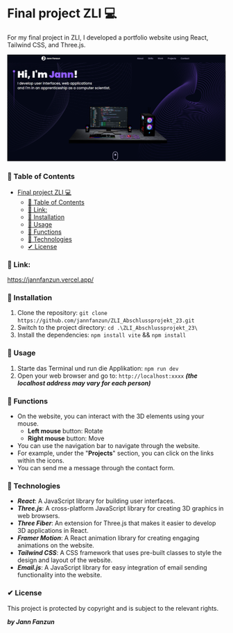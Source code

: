 # Final project ZLI 💻

For my final project in ZLI, I developed a portfolio website using React, Tailwind CSS, and Three.js.

![img](landingpagePortfolio.png)

### 📄 Table of Contents

- [Final project ZLI 💻](#final-project-zli-)
    - [📄 Table of Contents](#-table-of-contents)
    - [🔎 Link:](#-link)
    - [🧨 Installation](#-installation)
    - [🚀 Usage](#-usage)
    - [📐 Functions](#-functions)
    - [👾 Technologies](#-technologies)
    - [✔ License](#-license)

### 🔎 Link:

https://jannfanzun.vercel.app/
### 🧨 Installation

1. Clone the repository: `git clone https://github.com/jannfanzun/ZLI_Abschlussprojekt_23.git`
2. Switch to the project directory: `cd .\ZLI_Abschlussprojekt_23\`
3. Install the dependencies: `npm install vite` && `npm install`

### 🚀 Usage

1. Starte das Terminal und run die Applikation: ```npm run dev```
2. Open your web browser and go to: `http://localhost:xxxx` _**(the localhost address may vary for each person)**_

### 📐 Functions

- On the website, you can interact with the 3D elements using your mouse.
  - **Left mouse** button: Rotate
  - **Right mouse** button: Move
- You can use the navigation bar to navigate through the website.
- For example, under the "**Projects**" section, you can click on the links within the icons.
- You can send me a message through the contact form.

### 👾 Technologies 

- _**_React_**_: A JavaScript library for building user interfaces.
- _**_Three.js_**_: A cross-platform JavaScript library for creating 3D graphics in web browsers.
- _**_Three Fiber_**_: An extension for Three.js that makes it easier to develop 3D applications in React.
- _**_Framer Motion_**_: A React animation library for creating engaging animations on the website.
- _**_Tailwind CSS_**_: A CSS framework that uses pre-built classes to style the design and layout of the website.
- _**_Email.js_**_: A JavaScript library for easy integration of email sending functionality into the website.

### ✔ License

This project is protected by copyright and is subject to the relevant rights.

**_by Jann Fanzun_**